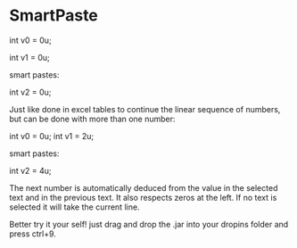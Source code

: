 # SmartPaste

int v0 = 0u;

int v1 = 0u;

smart pastes:

int v2 = 0u;

Just like done in excel tables to continue the linear sequence of numbers, but can be done with more than one number:

int v0 = 0u;
int v1 = 2u;

smart pastes:

int v2 = 4u;

The next number is automatically deduced from the value in the selected text and in the previous text.
It also respects zeros at the left. If no text is selected it will take the current line.

Better try it your self! just drag and drop the .jar into your dropins folder and press ctrl+9.


